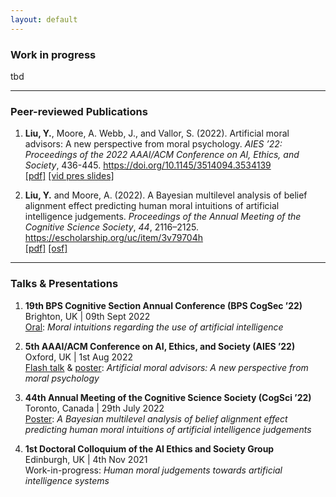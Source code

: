 ```yaml
---
layout: default
---
```


### Work in progress

tbd 

---

### Peer-reviewed Publications

1. **Liu, Y.**, Moore, A. Webb, J., and Vallor, S. (2022). Artificial moral advisors: A new perspective from moral psychology. *AIES ’22: Proceedings of the 2022 AAAI/ACM Conference on AI, Ethics, and Society*, 436-445. https://doi.org/10.1145/3514094.3534139 \
[[pdf]](/papers/Liuetal2022.pdf) [[vid pres slides]](/presentations/AIES22_lightning_slides.pdf) 

2. **Liu, Y.** and Moore, A. (2022). A Bayesian multilevel analysis of belief alignment effect predicting human moral intuitions of artificial intelligence judgements. *Proceedings of the Annual Meeting of the Cognitive Science Society*, *44*, 2116–2125. https://escholarship.org/uc/item/3v79704h \
[[pdf]](/papers/LiuMoore2022.pdf) [[osf]](https://osf.io/7qjt3/)

---

### Talks & Presentations 

1. **19th BPS Cognitive Section Annual Conference (BPS CogSec ’22)** \
    Brighton, UK | 09th Sept 2022 \
    [Oral](/presentations/CogSec22_slides.pdf): 
    *Moral intuitions regarding the use of artificial intelligence*

2. **5th AAAI/ACM Conference on AI, Ethics, and Society (AIES ’22)** \
    Oxford, UK | 1st Aug 2022 \
    [Flash talk](/presentations/AIES22_vid_slides.pdf) & [poster](/presentations/AIES22_poster.pdf): 
    *Artificial moral advisors: A new perspective from moral psychology* 

3. **44th Annual Meeting of the Cognitive Science Society (CogSci ’22)** \
    Toronto, Canada | 29th July 2022 \
    [Poster](/presentations/CogSci22_poster.pdf): 
    *A Bayesian multilevel analysis of belief alignment effect predicting human moral intuitions of artificial intelligence judgements*

4. **1st Doctoral Colloquium of the AI Ethics and Society Group** \
    Edinburgh, UK | 4th Nov 2021 \
    Work-in-progress: 
    *Human moral judgements towards artificial intelligence systems*
